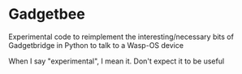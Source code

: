 # Gadgetbee

Experimental code to reimplement the interesting/necessary bits of
Gadgetbridge in Python to talk to a Wasp-OS device

When I say "experimental", I mean it. Don't expect it to be useful
